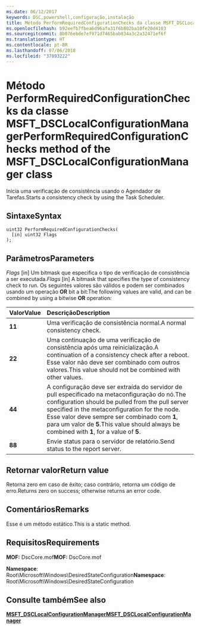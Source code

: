 ```yaml
---
ms.date: 06/12/2017
keywords: DSC,powershell,configuração,instalação
title: Método PerformRequiredConfigurationChecks da classe MSFT_DSCLocalConfigurationManager
ms.openlocfilehash: b92eefb7fbea6d96afa31f6b802ba10fe20d4103
ms.sourcegitcommit: 8b076ebde7ef971d7465bab834a3c2a32471ef6f
ms.translationtype: HT
ms.contentlocale: pt-BR
ms.lasthandoff: 07/06/2018
ms.locfileid: "37893222"
---
```

# <a name="performrequiredconfigurationchecks-method-of-the-msftdsclocalconfigurationmanager-class"></a><span data-ttu-id="7805a-103">Método PerformRequiredConfigurationChecks da classe MSFT_DSCLocalConfigurationManager</span><span class="sxs-lookup"><span data-stu-id="7805a-103">PerformRequiredConfigurationChecks method of the MSFT_DSCLocalConfigurationManager class</span></span>

<span data-ttu-id="7805a-104">Inicia uma verificação de consistência usando o Agendador de Tarefas.</span><span class="sxs-lookup"><span data-stu-id="7805a-104">Starts a consistency check by using the Task Scheduler.</span></span>

## <a name="syntax"></a><span data-ttu-id="7805a-105">Sintaxe</span><span class="sxs-lookup"><span data-stu-id="7805a-105">Syntax</span></span>

```mof
uint32 PerformRequiredConfigurationChecks(
  [in] uint32 Flags
);
```

## <a name="parameters"></a><span data-ttu-id="7805a-106">Parâmetros</span><span class="sxs-lookup"><span data-stu-id="7805a-106">Parameters</span></span>

<span data-ttu-id="7805a-107">*Flags* \[in\] Um bitmask que especifica o tipo de verificação de consistência a ser executada.</span><span class="sxs-lookup"><span data-stu-id="7805a-107">*Flags* \[in\] A bitmask that specifies the type of consistency check to run.</span></span> <span data-ttu-id="7805a-108">Os seguintes valores são válidos e podem ser combinados usando um operação **OR** bit a bit:</span><span class="sxs-lookup"><span data-stu-id="7805a-108">The following values are valid, and can be combined by using a bitwise **OR** operation:</span></span>

|<span data-ttu-id="7805a-109">Valor</span><span class="sxs-lookup"><span data-stu-id="7805a-109">Value</span></span> |<span data-ttu-id="7805a-110">Descrição</span><span class="sxs-lookup"><span data-stu-id="7805a-110">Description</span></span> |
|:--- |:---|
|<span data-ttu-id="7805a-111">**1**</span><span class="sxs-lookup"><span data-stu-id="7805a-111">**1**</span></span> | <span data-ttu-id="7805a-112">Uma verificação de consistência normal.</span><span class="sxs-lookup"><span data-stu-id="7805a-112">A normal consistency check.</span></span> |
|<span data-ttu-id="7805a-113">**2**</span><span class="sxs-lookup"><span data-stu-id="7805a-113">**2**</span></span> | <span data-ttu-id="7805a-114">Uma continuação de uma verificação de consistência após uma reinicialização.</span><span class="sxs-lookup"><span data-stu-id="7805a-114">A continuation of a consistency check after a reboot.</span></span> <span data-ttu-id="7805a-115">Esse valor não deve ser combinado com outros valores.</span><span class="sxs-lookup"><span data-stu-id="7805a-115">This value should not be combined with other values.</span></span> |
|<span data-ttu-id="7805a-116">**4**</span><span class="sxs-lookup"><span data-stu-id="7805a-116">**4**</span></span> | <span data-ttu-id="7805a-117">A configuração deve ser extraída do servidor de pull especificado na metaconfiguração do nó.</span><span class="sxs-lookup"><span data-stu-id="7805a-117">The configuration should be pulled from the pull server specified in the metaconfiguration for the node.</span></span> <span data-ttu-id="7805a-118">Esse valor deve sempre ser combinado com **1**, para um valor de **5**.</span><span class="sxs-lookup"><span data-stu-id="7805a-118">This value should always be combined with **1**, for a value of **5**.</span></span> |
|<span data-ttu-id="7805a-119">**8**</span><span class="sxs-lookup"><span data-stu-id="7805a-119">**8**</span></span> | <span data-ttu-id="7805a-120">Envie status para o servidor de relatório.</span><span class="sxs-lookup"><span data-stu-id="7805a-120">Send status to the report server.</span></span> |

## <a name="return-value"></a><span data-ttu-id="7805a-121">Retornar valor</span><span class="sxs-lookup"><span data-stu-id="7805a-121">Return value</span></span>

<span data-ttu-id="7805a-122">Retorna zero em caso de êxito; caso contrário, retorna um código de erro.</span><span class="sxs-lookup"><span data-stu-id="7805a-122">Returns zero on success; otherwise returns an error code.</span></span>

## <a name="remarks"></a><span data-ttu-id="7805a-123">Comentários</span><span class="sxs-lookup"><span data-stu-id="7805a-123">Remarks</span></span>

<span data-ttu-id="7805a-124">Esse é um método estático.</span><span class="sxs-lookup"><span data-stu-id="7805a-124">This is a static method.</span></span>

## <a name="requirements"></a><span data-ttu-id="7805a-125">Requisitos</span><span class="sxs-lookup"><span data-stu-id="7805a-125">Requirements</span></span>

<span data-ttu-id="7805a-126">**MOF:** DscCore.mof</span><span class="sxs-lookup"><span data-stu-id="7805a-126">**MOF:** DscCore.mof</span></span>

<span data-ttu-id="7805a-127">**Namespace**: Root\Microsoft\Windows\DesiredStateConfiguration</span><span class="sxs-lookup"><span data-stu-id="7805a-127">**Namespace**: Root\Microsoft\Windows\DesiredStateConfiguration</span></span>

## <a name="see-also"></a><span data-ttu-id="7805a-128">Consulte também</span><span class="sxs-lookup"><span data-stu-id="7805a-128">See also</span></span>

[<span data-ttu-id="7805a-129">**MSFT_DSCLocalConfigurationManager**</span><span class="sxs-lookup"><span data-stu-id="7805a-129">**MSFT_DSCLocalConfigurationManager**</span></span>](msft-dsclocalconfigurationmanager.md)
